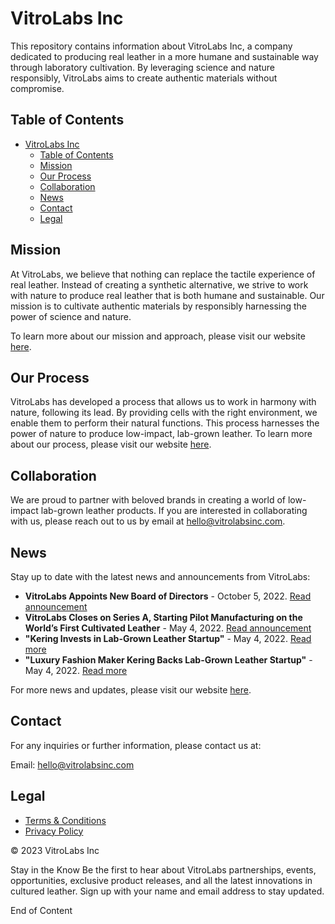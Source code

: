 # VitroLabs Inc

This repository contains information about VitroLabs Inc, a company dedicated to producing real leather in a more humane and sustainable way through laboratory cultivation. By leveraging science and nature responsibly, VitroLabs aims to create authentic materials without compromise.


## Table of Contents
- [VitroLabs Inc](#vitrolabs-inc)
  - [Table of Contents](#table-of-contents)
  - [Mission](#mission)
  - [Our Process](#our-process)
  - [Collaboration](#collaboration)
  - [News](#news)
  - [Contact](#contact)
  - [Legal](#legal)

## Mission

At VitroLabs, we believe that nothing can replace the tactile experience of real leather. Instead of creating a synthetic alternative, we strive to work with nature to produce real leather that is both humane and sustainable. Our mission is to cultivate authentic materials by responsibly harnessing the power of science and nature.

To learn more about our mission and approach, please visit our website [here](https://www.vitrolabsinc.com/).

## Our Process

VitroLabs has developed a process that allows us to work in harmony with nature, following its lead. By providing cells with the right environment, we enable them to perform their natural functions. This process harnesses the power of nature to produce low-impact, lab-grown leather. To learn more about our process, please visit our website [here](https://www.vitrolabsinc.com/process).

## Collaboration

We are proud to partner with beloved brands in creating a world of low-impact lab-grown leather products. If you are interested in collaborating with us, please reach out to us by email at hello@vitrolabsinc.com.

## News

Stay up to date with the latest news and announcements from VitroLabs:

- **VitroLabs Appoints New Board of Directors** - October 5, 2022. [Read announcement](https://www.vitrolabsinc.com/news/appointment-new-board-of-directors)
- **VitroLabs Closes on Series A, Starting Pilot Manufacturing on the World’s First Cultivated Leather** - May 4, 2022. [Read announcement](https://www.vitrolabsinc.com/news/series-a-pilot-manufacturing)
- **"Kering Invests in Lab-Grown Leather Startup"** - May 4, 2022. [Read more](https://www.vitrolabsinc.com/news/kering-investment)
- **"Luxury Fashion Maker Kering Backs Lab-Grown Leather Startup"** - May 4, 2022. [Read more](https://www.vitrolabsinc.com/news/kering-backs-startup)

For more news and updates, please visit our website [here](https://www.vitrolabsinc.com/news).

## Contact

For any inquiries or further information, please contact us at:

Email: hello@vitrolabsinc.com

## Legal

- [Terms & Conditions](https://www.vitrolabsinc.com/terms-conditions)
- [Privacy Policy](https://www.vitrolabsinc.com/privacy-policy)

&copy; 2023 VitroLabs Inc

Stay in the Know
Be the first to hear about VitroLabs partnerships, events, opportunities, exclusive product releases, and all the latest innovations in cultured leather. Sign up with your name and email address to stay updated.

End of Content
